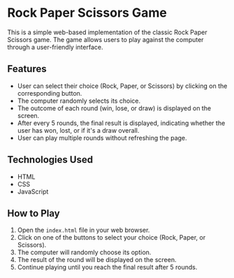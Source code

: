 # Rock Paper Scissors Game

This is a simple web-based implementation of the classic Rock Paper Scissors game. The game allows users to play against the computer through a user-friendly interface.

## Features

- User can select their choice (Rock, Paper, or Scissors) by clicking on the corresponding button.
- The computer randomly selects its choice.
- The outcome of each round (win, lose, or draw) is displayed on the screen.
- After every 5 rounds, the final result is displayed, indicating whether the user has won, lost, or if it's a draw overall.
- User can play multiple rounds without refreshing the page.

## Technologies Used

- HTML
- CSS
- JavaScript

## How to Play

1. Open the `index.html` file in your web browser.
2. Click on one of the buttons to select your choice (Rock, Paper, or Scissors).
3. The computer will randomly choose its option.
4. The result of the round will be displayed on the screen.
5. Continue playing until you reach the final result after 5 rounds.
